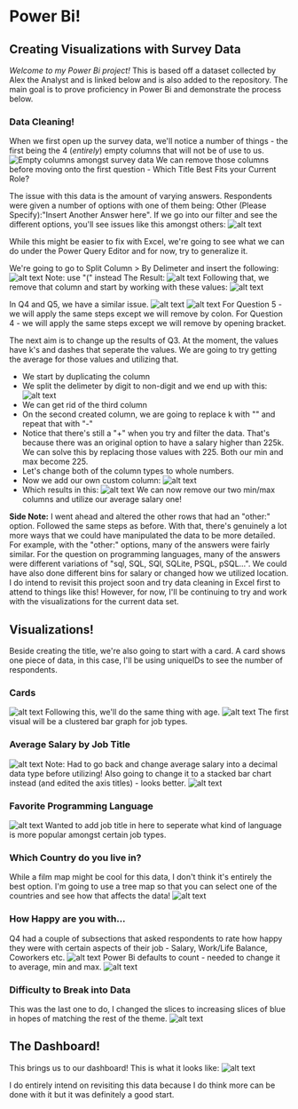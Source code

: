 # Power Bi!
## Creating Visualizations with Survey Data

*Welcome to my Power Bi project!* This is based off a dataset collected by Alex the Analyst and is linked below and is also added to the repository. The main goal is to prove proficiency in Power Bi and demonstrate the process below. 

### Data Cleaning!
When we first open up the survey data, we'll notice a number of things - the first being the 4 (*entirely*) empty columns that will not be of use to us.
![Empty columns amongst survey data](images/image.png)
We can remove those columns before moving onto the first question - Which Title Best Fits your Current Role?

The issue with this data is the amount of varying answers. Respondents were given a number of options with one of them being: Other (Please Specify):"Insert Another Answer here". If we go into our filter and see the different options, you'll see issues like this amongst others:
![alt text](images/image-1.png)

While this might be easier to fix with Excel, we're going to see what we can do under the Power Query Editor and for now, try to generalize it.

We're going to go to Split Column > By Delimeter and insert the following:
![alt text](images/image-2.png)
Note: use "(" instead
The Result:
![alt text](images/image-3.png)
Following that, we remove that column and start by working with these values:
![alt text](images/image-4.png)


In Q4 and Q5, we have a similar issue.
![alt text](images/image-5.png) 
![alt text](images/image-6.png)
For Question 5 - we will apply the same steps except we will remove by colon. 
For Question 4 - we will apply the same steps except we will remove by opening bracket. 

The next aim is to change up the results of Q3. At the moment, the values have k's and dashes that seperate the values. We are going to try getting the average for those values and utilizing that. 
- We start by duplicating the column
- We split the delimeter by digit to non-digit and we end up with this:
  ![alt text](images/image-7.png)
- We can get rid of the third column
- On the second created column, we are going to replace k with "" and repeat that with "-"
- Notice that there's still a "+" when you try and filter the data. That's because there was an original option to have a salary higher than 225k. We can solve this by replacing those values with 225. Both our min and max become 225.
- Let's change both of the column types to whole numbers.
- Now we add our own custom column:
  ![alt text](images/image-8.png)
- Which results in this:
  ![alt text](images/image-9.png)
We can now remove our two min/max columns and utilize our average salary one!

**Side Note:** I went ahead and altered the other rows that had an "other:" option. Followed the same steps as before. With that, there's genuinely a lot more ways that we could have manipulated the data to be more detailed. For example, with the "other:" options, many of the answers were fairly similar. For the question on programming languages, many of the answers were different variations of "sql, SQL, SQl, SQLite, PSQL, pSQL...". We could have also done different bins for salary or changed how we utilized location. I do intend to revisit this project soon and try data cleaning in Excel first to attend to things like this! However, for now, I'll be continuing to try and work with the visualizations for the current data set.

## Visualizations!
Beside creating the title, we're also going to start with a card. A card shows one piece of data, in this case, I'll be using uniqueIDs to see the number of respondents. 

### Cards
![alt text](images/image-10.png)
Following this, we'll do the same thing with age.
![alt text](images/image-11.png)
The first visual will be a clustered bar graph for job types.

### Average Salary by Job Title 
![alt text](images/image-12.png)
Note: Had to go back and change average salary into a decimal data type before utilizing! Also going to change it to a stacked bar chart instead (and edited the axis titles) - looks better.
![alt text](images/image-13.png)

### Favorite Programming Language
![alt text](images/image-14.png)
Wanted to add job title in here to seperate what kind of language is more popular amongst certain job types. 

### Which Country do you live in?
While a film map might be cool for this data, I don't think it's entirely the best option. I'm going to use a tree map so that you can select one of the countries and see how that affects the data!
![alt text](images/image-15.png)

### How Happy are you with...
Q4 had a couple of subsections that asked respondents to rate how happy they were with certain aspects of their job - Salary, Work/Life Balance, Coworkers etc.
![alt text](images/image-16.png)
Power Bi defaults to count - needed to change it to average, min and max.
![alt text](images/image-17.png)

### Difficulty to Break into Data
This was the last one to do, I changed the slices to increasing slices of blue in hopes of matching the rest of the theme.
![alt text](images/image-18.png)

## The Dashboard!
This brings us to our dashboard! This is what it looks like:
![alt text](images/image-19.png)

I do entirely intend on revisiting this data because I do think more can be done with it but it was definitely a good start.
